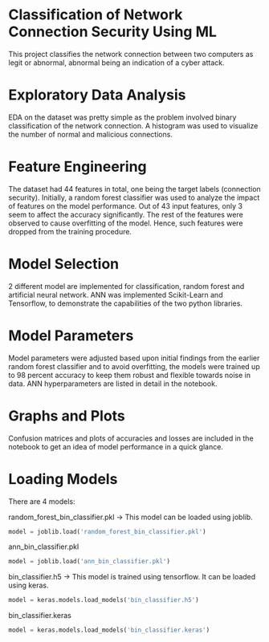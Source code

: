 # Classification of Network Connection Security Using ML
This project classifies the network connection between two computers as legit or abnormal, abnormal being an indication of a cyber attack.
# Exploratory Data Analysis
EDA on the dataset was pretty simple as the problem involved binary classification of the network connection. A histogram was used to visualize the number of normal and malicious connections.
# Feature Engineering
The dataset had 44 features in total, one being the target labels (connection security). Initially, a random forest classifier was used to analyze the impact of features on the model performance. Out of 43 input features, only 3 seem to affect the accuracy significantly. The rest of the features were observed to cause overfitting of the model. Hence, such features were dropped from the training procedure.
# Model Selection
2 different model are implemented for classification, random forest and artificial neural network. ANN was implemented Scikit-Learn and Tensorflow, to demonstrate the capabilities of the two python libraries.
# Model Parameters
Model parameters were adjusted based upon initial findings from the earlier random forest classifier and to avoid overfitting, the models were trained up to 98 percent accuracy to keep them robust and flexible towards noise in data. ANN hyperparameters are listed in detail in the notebook.
# Graphs and Plots
Confusion matrices and plots of accuracies and losses are included in the notebook to get an idea of model performance in a quick glance.
# Loading Models
There are 4 models:

random_forest_bin_classifier.pkl -> This model can be loaded using joblib.  
```python
model = joblib.load('random_forest_bin_classifier.pkl')
```

ann_bin_classifier.pkl  
```python
model = joblib.load('ann_bin_classifier.pkl')
```

bin_classifier.h5 -> This model is trained using tensorflow. It can be loaded using keras.  
```python
model = keras.models.load_models('bin_classifier.h5')
```
bin_classifier.keras 
```python 
model = keras.models.load_models('bin_classifier.keras')
```